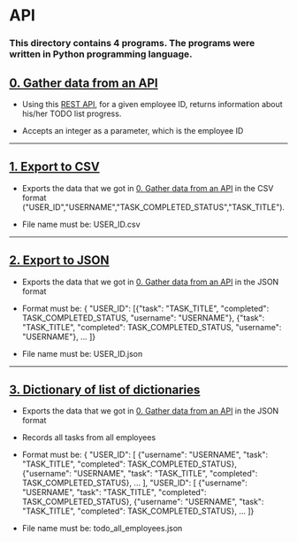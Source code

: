 # API

### **This directory contains 4 programs. The programs were written in Python programming language.**

## [0. Gather data from an API](https://github.com/ehabsmh/alx-system_engineering-devops/blob/main/0x15-api/0-gather_data_from_an_API.py)

- Using this [REST API](https://jsonplaceholder.typicode.com/), for a given employee ID, returns information about his/her TODO list progress.

- Accepts an integer as a parameter, which is the employee ID

---

## [1. Export to CSV](https://github.com/ehabsmh/alx-system_engineering-devops/blob/main/0x15-api/1-export_to_CSV.py)

- Exports the data that we got in [0. Gather data from an API](https://github.com/ehabsmh/alx-system_engineering-devops/blob/main/0x15-api/0-gather_data_from_an_API.py) in the CSV format ("USER_ID","USERNAME","TASK_COMPLETED_STATUS","TASK_TITLE").

- File name must be: USER_ID.csv

---

## [2. Export to JSON](https://github.com/ehabsmh/alx-system_engineering-devops/blob/main/0x15-api/2-export_to_JSON.py)

- Exports the data that we got in [0. Gather data from an API](https://github.com/ehabsmh/alx-system_engineering-devops/blob/main/0x15-api/0-gather_data_from_an_API.py) in the JSON format

- Format must be: { "USER_ID": [{"task": "TASK_TITLE", "completed": TASK_COMPLETED_STATUS, "username": "USERNAME"}, {"task": "TASK_TITLE", "completed": TASK_COMPLETED_STATUS, "username": "USERNAME"}, ... ]}

- File name must be: USER_ID.json

---

## [3. Dictionary of list of dictionaries](https://github.com/ehabsmh/alx-system_engineering-devops/blob/main/0x15-api/3-dictionary_of_list_of_dictionaries.py)

- Exports the data that we got in [0. Gather data from an API](https://github.com/ehabsmh/alx-system_engineering-devops/blob/main/0x15-api/0-gather_data_from_an_API.py) in the JSON format

- Records all tasks from all employees
- Format must be: { "USER_ID": [ {"username": "USERNAME", "task": "TASK_TITLE", "completed": TASK_COMPLETED_STATUS}, {"username": "USERNAME", "task": "TASK_TITLE", "completed": TASK_COMPLETED_STATUS}, ... ], "USER_ID": [ {"username": "USERNAME", "task": "TASK_TITLE", "completed": TASK_COMPLETED_STATUS}, {"username": "USERNAME", "task": "TASK_TITLE", "completed": TASK_COMPLETED_STATUS}, ... ]}

- File name must be: todo_all_employees.json
